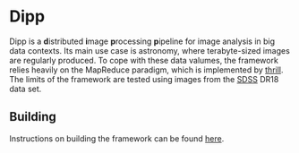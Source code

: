 # Dipp

Dipp is a **d**istributed **i**mage **p**rocessing **p**ipeline for image analysis in big data contexts. Its main use case is astronomy, where terabyte-sized images are regularly produced. To cope with these data valumes, the framework relies heavily on the MapReduce paradigm, which is implemented by [thrill](https://github.com/thrill/thrill). The limits of the framework are tested using images from the [SDSS](https://www.sdss.org/) DR18 data set.

## Building

Instructions on building the framework can be found [here](BUILDING.md).
